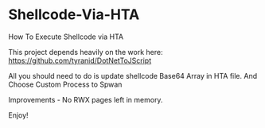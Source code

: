 # Shellcode-Via-HTA
How To Execute Shellcode via HTA

This project depends heavily on the work here: https://github.com/tyranid/DotNetToJScript

All you should need to do is update shellcode Base64 Array in HTA file.  And Choose Custom Process to Spwan

Improvements - No RWX pages left in memory.

Enjoy!
